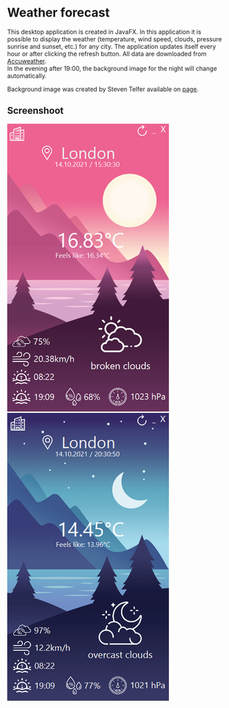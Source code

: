 # Weather forecast 
This desktop application is created in JavaFX. 
In this application it is possible to display the weather (temperature, wind speed, clouds, pressure sunrise and sunset, etc.) for any city. 
The application updates itself every hour or after clicking the refresh button. All data are downloaded from [Accuweather](https://www.accuweather.com).  
In the evening after 19:00, the background image for the night will change automatically.

Background image was created by Steven Telfer available on [page](https://dribbble.com/shots/5569453-Weather-App/attachments). 

## Screenshoot
![preview](/src/images/weather_app01.png)
![preview](/src/images/weather_app02.png)
